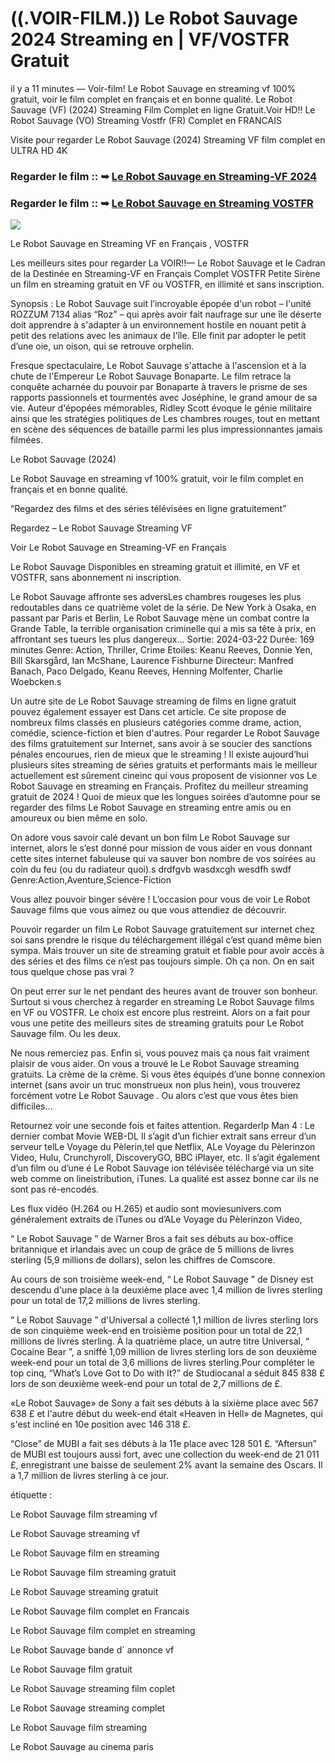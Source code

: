 # ((.VOIR-FILM.)) Le Robot Sauvage 2024 Streaming en | VF/VOSTFR Gratuit

il y a 11 minutes — Voir-film! Le Robot Sauvage en streaming vf 100% gratuit, voir le film complet en français et en bonne qualité. Le Robot Sauvage (VF) (2024) Streaming Film Complet en ligne Gratuit.Voir HD!! Le Robot Sauvage (VO) Streaming Vostfr (FR) Complet en FRANCAIS

Visite pour regarder Le Robot Sauvage (2024) Streaming VF film complet en ULTRA HD 4K

### Regarder le film :: ➥ [Le Robot Sauvage en Streaming-VF 2024](https://t.co/HYNVOavdiy)

### Regarder le film :: ➥ [Le Robot Sauvage en Streaming VOSTFR](https://t.co/HYNVOavdiy)

<p dir="auto"><a href="https://t.co/HYNVOavdiy" title="PLAY NOW" rel="nofollow"><img src="https://i.imgur.com/jhNGoEt.gif" style="max-width: 100%;"></a></p>

Le Robot Sauvage en Streaming VF en Français , VOSTFR

Les meilleurs sites pour regarder La VOIR!!— Le Robot Sauvage et le Cadran de la Destinée en Streaming-VF en Français Complet VOSTFR Petite Sirène un film en streaming gratuit en VF ou VOSTFR, en illimité et sans inscription.

Synopsis : Le Robot Sauvage suit l’incroyable épopée d'un robot – l'unité ROZZUM 7134 alias “Roz” – qui après avoir fait naufrage sur une île déserte doit apprendre à s'adapter à un environnement hostile en nouant petit à petit des relations avec les animaux de l'île. Elle finit par adopter le petit d’une oie, un oison, qui se retrouve orphelin.

Fresque spectaculaire, Le Robot Sauvage s'attache à l'ascension et à la chute de l'Empereur Le Robot Sauvage Bonaparte. Le film retrace la conquête acharnée du pouvoir par Bonaparte à travers le prisme de ses rapports passionnels et tourmentés avec Joséphine, le grand amour de sa vie. Auteur d'épopées mémorables, Ridley Scott évoque le génie militaire ainsi que les stratégies politiques de Les chambres rouges, tout en mettant en scène des séquences de bataille parmi les plus impressionnantes jamais filmées.

Le Robot Sauvage (2024)

Le Robot Sauvage en streaming vf 100% gratuit, voir le film complet en français et en bonne qualité.

“Regardez des films et des séries télévisées en ligne gratuitement”

Regardez – Le Robot Sauvage Streaming VF

Voir Le Robot Sauvage en Streaming-VF en Français

Le Robot Sauvage Disponibles en streaming gratuit et illimité, en VF et VOSTFR, sans abonnement ni inscription.

Le Robot Sauvage affronte ses adversLes chambres rougeses les plus redoutables dans ce quatrième volet de la série. De New York à Osaka, en passant par Paris et Berlin, Le Robot Sauvage mène un combat contre la Grande Table, la terrible organisation criminelle qui a mis sa tête à prix, en affrontant ses tueurs les plus dangereux... Sortie: 2024-03-22 Durée: 169 minutes Genre: Action, Thriller, Crime Etoiles: Keanu Reeves, Donnie Yen, Bill Skarsgård, Ian McShane, Laurence Fishburne Directeur: Manfred Banach, Paco Delgado, Keanu Reeves, Henning Molfenter, Charlie Woebcken.s

Un autre site de Le Robot Sauvage streaming de films en ligne gratuit pouvez également essayer est Dans cet article. Ce site propose de nombreux films classés en plusieurs catégories comme drame, action, comédie, science-fiction et bien d'autres. Pour regarder Le Robot Sauvage des films gratuitement sur Internet, sans avoir à se soucier des sanctions pénales encourues, rien de mieux que le streaming ! Il existe aujourd’hui plusieurs sites streaming de séries gratuits et performants mais le meilleur actuellement est sûrement cineinc qui vous proposent de visionner vos Le Robot Sauvage en streaming en Français. Profitez du meilleur streaming gratuit de 2024 ! Quoi de mieux que les longues soirées d’automne pour se regarder des films Le Robot Sauvage en streaming entre amis ou en amoureux ou bien même en solo.

On adore vous savoir calé devant un bon film Le Robot Sauvage sur internet, alors le s’est donné pour mission de vous aider en vous donnant cette sites internet fabuleuse qui va sauver bon nombre de vos soirées au coin du feu (ou du radiateur quoi).s drdfgvb wasdxcgh wesdfh swdf Genre:Action,Aventure,Science-Fiction

Vous allez pouvoir binger sévère ! L’occasion pour vous de voir Le Robot Sauvage films que vous aimez ou que vous attendiez de découvrir.

Pouvoir regarder un film Le Robot Sauvage gratuitement sur internet chez soi sans prendre le risque du téléchargement illégal c’est quand même bien sympa. Mais trouver un site de streaming gratuit et fiable pour avoir accès à des séries et des films ce n’est pas toujours simple. Oh ça non. On en sait tous quelque chose pas vrai ?

On peut errer sur le net pendant des heures avant de trouver son bonheur. Surtout si vous cherchez à regarder en streaming Le Robot Sauvage films en VF ou VOSTFR. Le choix est encore plus restreint. Alors on a fait pour vous une petite des meilleurs sites de streaming gratuits pour Le Robot Sauvage film. Ou les deux.

Ne nous remerciez pas. Enfin si, vous pouvez mais ça nous fait vraiment plaisir de vous aider. On vous a trouvé le Le Robot Sauvage streaming gratuits. La crème de la crème. Si vous êtes équipés d’une bonne connexion internet (sans avoir un truc monstrueux non plus hein), vous trouverez forcément votre Le Robot Sauvage . Ou alors c’est que vous êtes bien difficiles…

Retournez voir une seconde fois et faites attention. RegarderIp Man 4 : Le dernier combat Movie WEB-DL Il s’agit d’un fichier extrait sans erreur d’un serveur telLe Voyage du Pèlerin,tel que Netflix, ALe Voyage du Pèlerinzon Video, Hulu, Crunchyroll, DiscoveryGO, BBC iPlayer, etc. Il s’agit également d’un film ou d’une é Le Robot Sauvage ion télévisée téléchargé via un site web comme on lineistribution, iTunes. La qualité est assez bonne car ils ne sont pas ré-encodés.

Les flux vidéo (H.264 ou H.265) et audio sont moviesunivers.com généralement extraits de iTunes ou d’ALe Voyage du Pèlerinzon Video,

“ Le Robot Sauvage ” de Warner Bros a fait ses débuts au box-office britannique et irlandais avec un coup de grâce de 5 millions de livres sterling (5,9 millions de dollars), selon les chiffres de Comscore.

Au cours de son troisième week-end, “ Le Robot Sauvage ” de Disney est descendu d'une place à la deuxième place avec 1,4 million de livres sterling pour un total de 17,2 millions de livres sterling.

“ Le Robot Sauvage ” d'Universal a collecté 1,1 million de livres sterling lors de son cinquième week-end en troisième position pour un total de 22,1 millions de livres sterling. À la quatrième place, un autre titre Universal, “ Cocaine Bear ”, a sniffé 1,09 million de livres sterling lors de son deuxième week-end pour un total de 3,6 millions de livres sterling.Pour compléter le top cinq, “What’s Love Got to Do with It?” de Studiocanal a séduit 845 838 £ lors de son deuxième week-end pour un total de 2,7 millions de £.

«Le Robot Sauvage» de Sony a fait ses débuts à la sixième place avec 567 638 £ et l'autre début du week-end était «Heaven in Hell» de Magnetes, qui s'est incliné en 10e position avec 146 318 £.

“Close” de MUBI a fait ses débuts à la 11e place avec 128 501 £. “Aftersun” de MUBI est toujours aussi fort, avec une collection du week-end de 21 011 £, enregistrant une baisse de seulement 2% avant la semaine des Oscars. Il a 1,7 million de livres sterling à ce jour.

étiquette :

Le Robot Sauvage film streaming vf

Le Robot Sauvage streaming vf

Le Robot Sauvage film en streaming

Le Robot Sauvage film streaming gratuit

Le Robot Sauvage streaming gratuit

Le Robot Sauvage film complet en Francais

Le Robot Sauvage film complet en streaming

Le Robot Sauvage bande d` annonce vf

Le Robot Sauvage film gratuit

Le Robot Sauvage streaming film coplet

Le Robot Sauvage streaming complet

Le Robot Sauvage film streaming

Le Robot Sauvage au cinema paris
